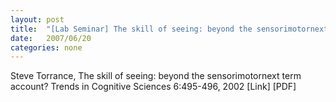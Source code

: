 ```yaml
---
layout: post
title:  "[Lab Seminar] The skill of seeing: beyond the sensorimotornext term account?"
date:   2007/06/20
categories: none
---
```






Steve Torrance, The skill of seeing: beyond the sensorimotornext term account? Trends in Cognitive Sciences 6:495-496, 2002 [Link] [PDF]



 

